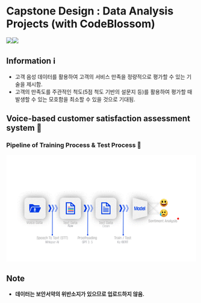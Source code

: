# Capstone Design : Data Analysis Projects (with CodeBlossom)
<img src="https://img.shields.io/badge/Python-3776AB?style=flat&logo=Python&logoColor=white"/><img src="https://img.shields.io/badge/OpenAI-412991?style=flat&logo=OpenAI&logoColor=white"/>

## Information :information_source:

+ 고객 음성 데이터를 활용하여 고객의 서비스 만족을 정량적으로 평가할 수 있는 기술을 제시함.
+ 고객의 만족도를 주관적인 척도(5점 척도 기반의 설문지 등)를 활용하여 평가할 때 발생할 수 있는 모호함을 최소할 수 있을 것으로 기대됨.
## Voice-based customer satisfaction assessment system :speech_balloon:
### Pipeline of Training Process & Test Process :robot:
![pipeline](img/pipeline.gif)

## Note
+ **데이터는 보안서약의 위반소지가 있으므로 업로드하지 않음.**
